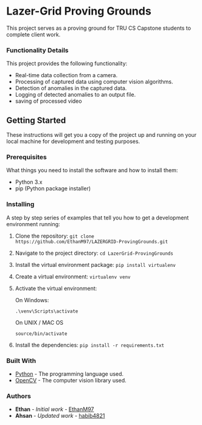 # Lazer-Grid Proving Grounds

This project serves as a proving ground for TRU CS Capstone students to complete client work.

### Functionality Details
This project provides the following functionality:

- Real-time data collection from a camera.
- Processing of captured data using computer vision algorithms.
- Detection of anomalies in the captured data.
- Logging of detected anomalies to an output file.
- saving of processed video

## Getting Started

These instructions will get you a copy of the project up and running on your local machine for development and testing purposes.

### Prerequisites

What things you need to install the software and how to install them:

- Python 3.x
- pip (Python package installer)

### Installing

A step by step series of examples that tell you how to get a development environment running:

1. Clone the repository: `git clone https://github.com/EthanM97/LAZERGRID-ProvingGrounds.git`
2. Navigate to the project directory: `cd LazerGrid-ProvingGrounds`
3. Install the virtual environment package: `pip install virtualenv`
4. Create a virtual environment: `virtualenv venv`
5. Activate the virtual environment:

   On Windows:

   
   `.\venv\Scripts\activate`

   On UNIX / MAC OS

   `source/bin/activate`

6. Install the dependencies: `pip install -r requirements.txt`


### Built With

- [Python](https://www.python.org/) - The programming language used.
- [OpenCV](https://opencv.org/) - The computer vision library used.

### Authors

- **Ethan** - *Initial work* - [EthanM97](https://github.com/EthanM97)
- **Ahsan** - *Updated work* - [habib4821](https://github.com/habib4821)



